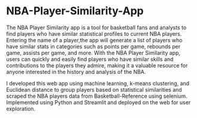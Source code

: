 # NBA-Player-Similarity-App
The NBA Player Similarity app is a tool for basketball fans and analysts to find players who have similar statistical profiles to current NBA players. Entering the name of a player,the app will generate a list of players who have similar stats in categories such as points per game, rebounds per game, assists per game, and more. With the NBA Player Similarity app, users can quickly and easily find players who have similar skills and contributions to the players they admire, making it a valuable resource for anyone interested in the history and analysis of the NBA.

I developed this web app using machine learning, k-means clustering, and Euclidean distance to group players
based on statistical similarities and scraped the NBA players data from Basketball-Reference using selenium.
Implemented using Python and Streamlit and deployed on the web for user exploration.


